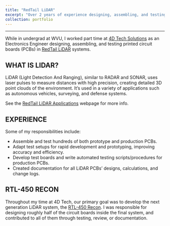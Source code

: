 ```yaml
---
title: "RedTail LiDAR"
excerpt: "Over 2 years of experience designing, assembling, and testing printed circuit boards (PCBs) in RedTail LiDAR systems."
collection: portfolio
---
```


---

While in undergrad at WVU, I worked part time at [4D Tech Solutions](https://4dtechsolutions.com) as an Electronics Engineer designing, assembling, and testing printed circuit boards (PCBs) in [RedTail LiDAR](https://redtaillidar.com) systems.


## WHAT IS LIDAR?

LiDAR (Light Detection And Ranging), similar to RADAR and SONAR, uses laser pulses to measure distances with high precision, creating detailed 3D point clouds of the environment. It’s used in a variety of applications such as autonomous vehicles, surveying, and defense systems.

See the [RedTail LiDAR Applications](https://www.redtaillidar.com/applications) webpage for more info.


## EXPERIENCE

Some of my responsibilities include:
- Assemble and test hundreds of both prototype and production PCBs.
- Adapt test setups for rapid development and prototyping, improving accuracy and efficiency.
- Develop test boards and write automated testing scripts/procedures for production PCBs.
- Created documentation for all LiDAR PCBs’ designs, calculations, and change logs.


## RTL-450 RECON

Throughout my time at 4D Tech, our primary goal was to develop the next generation LiDAR system, the [RTL-450 Recon](https://www.redtaillidar.com/insights/redtail-lidar-exhibits-at-sof-week-2025-and-xponential-2025). I was responsible for designing roughly half of the circuit boards inside the final system, and contributed to all of them through testing, review, or documentation.
